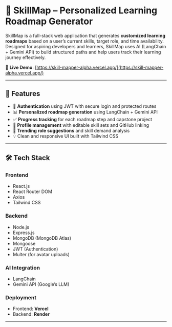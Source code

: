 # 🚀 SkillMap – Personalized Learning Roadmap Generator

SkillMap is a full-stack web application that generates **customized learning roadmaps** based on a user’s current skills, target role, and time availability. Designed for aspiring developers and learners, SkillMap uses AI (LangChain + Gemini API) to build structured paths and help users track their learning journey effectively.

🔗 **Live Demo**: [https://skill-mapper-alpha.vercel.app/](https://skill-mapper-alpha.vercel.app/)

---

## 🧠 Features

- 🔐 **Authentication** using JWT with secure login and protected routes
- 📊 **Personalized roadmap generation** using LangChain + Gemini API
- ✅ **Progress tracking** for each roadmap step and capstone project
- 👤 **Profile management** with editable skill sets and GitHub linking
- 📌 **Trending role suggestions** and skill demand analysis
- 💡 Clean and responsive UI built with Tailwind CSS

---

## 🛠️ Tech Stack

### Frontend
- React.js
- React Router DOM
- Axios
- Tailwind CSS

### Backend
- Node.js
- Express.js
- MongoDB (MongoDB Atlas)
- Mongoose
- JWT (Authentication)
- Multer (for avatar uploads)

### AI Integration
- LangChain
- Gemini API (Google’s LLM)

### Deployment
- Frontend: **Vercel**
- Backend: **Render**

---






